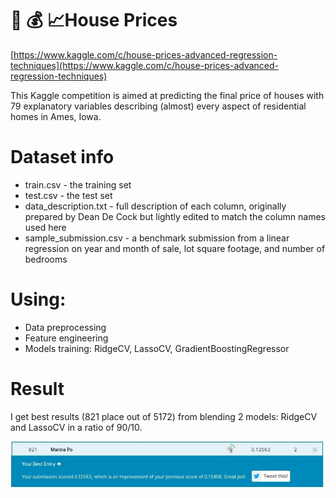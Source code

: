 # :house_with_garden: :moneybag: :chart_with_upwards_trend:House Prices

[https://www.kaggle.com/c/house-prices-advanced-regression-techniques](https://www.kaggle.com/c/house-prices-advanced-regression-techniques)

This Kaggle competition is aimed at predicting the final price of houses with 79 explanatory variables describing (almost) every aspect of residential homes in Ames, Iowa.

# Dataset info

* train.csv - the training set
* test.csv - the test set
* data_description.txt - full description of each column, originally prepared by Dean De Cock but lightly edited to match the column names used here
* sample_submission.csv - a benchmark submission from a linear regression on year and month of sale, lot square footage, and number of bedrooms

# Using:

* Data preprocessing
* Feature engineering
* Models training: RidgeCV, LassoCV, GradientBoostingRegressor

# Result

I get best results (821 place out of 5172) from blending 2 models: RidgeCV and LassoCV in a ratio of 90/10.

<img src='additionally/leaderboard_photo.jpg'/>